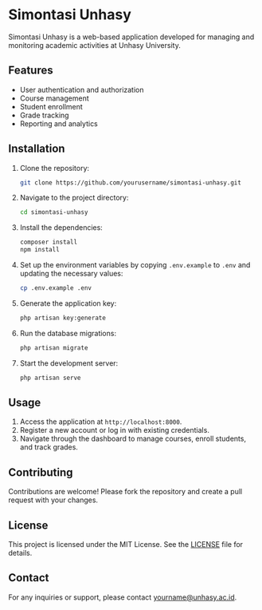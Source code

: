 # Simontasi Unhasy

Simontasi Unhasy is a web-based application developed for managing and monitoring academic activities at Unhasy University.

## Features

- User authentication and authorization
- Course management
- Student enrollment
- Grade tracking
- Reporting and analytics

## Installation

1. Clone the repository:
    ```bash
    git clone https://github.com/yourusername/simontasi-unhasy.git
    ```
2. Navigate to the project directory:
    ```bash
    cd simontasi-unhasy
    ```
3. Install the dependencies:
    ```bash
    composer install
    npm install
    ```
4. Set up the environment variables by copying `.env.example` to `.env` and updating the necessary values:
    ```bash
    cp .env.example .env
    ```
5. Generate the application key:
    ```bash
    php artisan key:generate
    ```
6. Run the database migrations:
    ```bash
    php artisan migrate
    ```
7. Start the development server:
    ```bash
    php artisan serve
    ```

## Usage

1. Access the application at `http://localhost:8000`.
2. Register a new account or log in with existing credentials.
3. Navigate through the dashboard to manage courses, enroll students, and track grades.

## Contributing

Contributions are welcome! Please fork the repository and create a pull request with your changes.

## License

This project is licensed under the MIT License. See the [LICENSE](LICENSE) file for details.

## Contact

For any inquiries or support, please contact [yourname@unhasy.ac.id](mailto:yourname@unhasy.ac.id).
